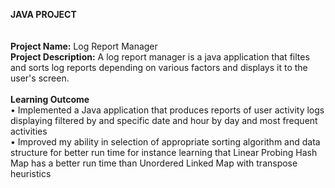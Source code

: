 **JAVA PROJECT** <br />
<br />
<br />
**Project Name:** Log Report Manager<br />
**Project Description:** A log report manager is a java application that filtes and sorts log reports depending on various factors and displays it to the user's screen. 
<br /><br />
**Learning Outcome**<br />
•	Implemented a Java application that produces reports of user activity logs displaying filtered by and specific date and hour by day and most frequent activities
<br />
•	Improved my ability in selection of appropriate sorting algorithm and data structure for better run time for instance learning that Linear Probing Hash Map has a better run time than Unordered Linked Map with transpose heuristics
